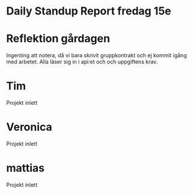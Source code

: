 # Daily Standup Report fredag 15e
    
# Reflektion gårdagen   

Ingenting att notera, då vi bara skrivit gruppkontrakt och ej kommit igång med arbetet.
Alla läser sig in i api:et och och uppgiftens krav.

# Tim

Projekt inlett

# Veronica

Projekt inlett

# mattias

Projekt inlett
